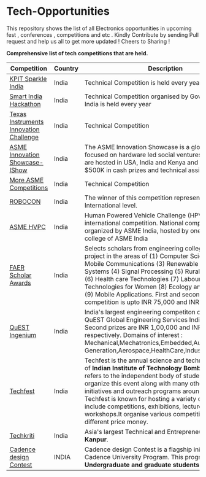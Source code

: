 # Tech-Opportunities

This repository shows the list of all Electronics opportunities in upcoming fest , conferences , competitions and etc . 
Kindly Contribute by sending Pull request and help us all to get more updated ! 
Cheers to Sharing ! 

**Comprehensive list of tech competitions that are held.**


| Competition | Country | Description | 
|------------|------|-------|
| [KPIT Sparkle India](https://sparkle.kpit.com) | India| Technical Competition is held every year|
| [Smart India Hackathon]( https://www.sih.gov.in )| India| Technical Competition organised by Government of India is held every year|
[Texas Instruments Innovation Challenge]( https://e2e.ti.com/support/archive/universityprogram/w/contests/2411.innovation-challenge-india )| India| Technical Competition|
[ASME Innovation Showcase- IShow]( https://www.asme.org/events/competitions/asme-ishow)| India|  The ASME Innovation Showcase is a global competition focused on hardware led social ventures. The events are hosted in USA, India and Kenya and winners share $500K in cash prizes and technical assistance. |
[More ASME Competitions]( https://www.asme.org/events/competitions)| India| Technical Competition |
[ROBOCON]( https://www.roboconindia.com/)| India| The winner of this competition represents India at International level.|
[ASME HVPC](https://www.asme.org/events/competitions/human-powered-vehicle-challenge-(hpvc) )| India| Human Powered Vehicle Challenge (HPVC) is an international competition. National competition organized by ASME India, hosted by one of the member college of ASME India|
[FAER Scholar Awards](http://www.faer.ac.in/faer)| India| Selects scholars from engineering colleges based on a project in the areas of (1) Computer Science and IT (2) Mobile Communications (3) Renewable Energy Systems (4) Signal Processing (5) Rural technologies (6) Health care Technologies (7) Labour saving Technologies for Women (8) Ecology and Environment (9) Mobile Applications. First and second prize of this competition is upto INR 75,000 and INR 50,000 resp|
[QuEST Ingenium](https://www.questingenium.com/)| India| India's largest engineering competiton organised by QuEST Global Engineering Services India. First and Second prizes are INR 1,00,000 and INR 50,000 respectively. Domains of interest : Mechanical,Mechatronics,Embedded,Automobile,Power Generation,Aerospace,HealthCare,Industrial.
[Techfest](http://www.techfest.org/)| India| Techfest is the annual science and technology festival of **Indian Institute of Technology Bombay**. It also refers to the independent body of students who organize this event along with many other social initiatives and outreach programs around the year. Techfest is known for hosting a variety of events that include competitions, exhibitions, lectures as well as workshops.It organise various competition which has different price money.
[Techkriti](https://techkriti.org/)| India|  Asia's largest Technical and Entrepreneurial fest by **IIT Kanpur**. 
[Cadence design Contest](https://www.cadence.com)| INDIA| Cadence design Contest is a flagship initiative of Cadence University Program. This program is open to **Undergraduate and graduate students**.
